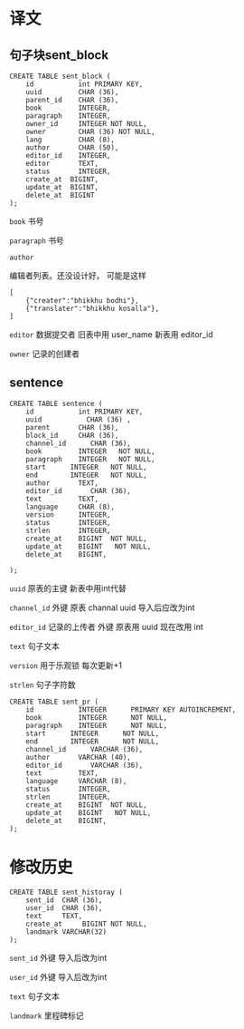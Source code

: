 # 译文

## 句子块sent_block

```table
CREATE TABLE sent_block (
    id           int PRIMARY KEY,
    uuid         CHAR (36),
    parent_id    CHAR (36),
    book         INTEGER,
    paragraph    INTEGER,
    owner_id     INTEGER NOT NULL,
    owner        CHAR (36) NOT NULL,
    lang         CHAR (8),
    author       CHAR (50),
    editor_id    INTEGER,
    editor       TEXT,
    status       INTEGER,
    create_at  BIGINT,
    update_at  BIGINT,
    delete_at  BIGINT
);
```

`book` 书号

`paragraph` 书号

`author` 

编辑者列表。还没设计好。 可能是这样
```
[
    {"creater":"bhikkhu bodhi"},
    {"translater":"bhikkhu kosalla"},
]
```

`editor` 数据提交者 旧表中用 user_name 新表用 editor_id

`owner` 记录的创建者

## sentence
```table
CREATE TABLE sentence (
    id           int PRIMARY KEY,
    uuid           CHAR (36) ,
    parent       CHAR (36),
    block_id     CHAR (36),
    channel_id      CHAR (36),
    book         INTEGER   NOT NULL,
    paragraph    INTEGER   NOT NULL,
    start      INTEGER   NOT NULL,
    end        INTEGER   NOT NULL,
    author       TEXT,
    editor_id       CHAR (36),
    text         TEXT,
    language     CHAR (8),
    version      INTEGER,
    status       INTEGER,
    strlen       INTEGER,
    create_at    BIGINT  NOT NULL, 
    update_at    BIGINT   NOT NULL,
    delete_at    BIGINT,

);
```
`uuid` 原表的主键 新表中用int代替

`channel_id` 外键 原表 channal uuid 导入后应改为int

`editor_id` 记录的上传者 外键 原表用 uuid 现在改用 int

`text` 句子文本 

`version` 用于乐观锁 每次更新+1

`strlen` 句子字符数


```table
CREATE TABLE sent_pr (
    id           INTEGER      PRIMARY KEY AUTOINCREMENT,
    book         INTEGER      NOT NULL,
    paragraph    INTEGER      NOT NULL,
    start      INTEGER      NOT NULL,
    end        INTEGER      NOT NULL,
    channel_id      VARCHAR (36),
    author       VARCHAR (40),
    editor_id       VARCHAR (36),
    text         TEXT,
    language     VARCHAR (8),
    status       INTEGER,
    strlen       INTEGER,
    create_at    BIGINT  NOT NULL, 
    update_at    BIGINT   NOT NULL,
    delete_at    BIGINT,
);

```

# 修改历史

```table
CREATE TABLE sent_historay (
    sent_id  CHAR (36),
    user_id  CHAR (36),
    text     TEXT,
    create_at     BIGINT NOT NULL,
    landmark VARCHAR(32)
);
```

`sent_id` 外键 导入后改为int

`user_id` 外键 导入后改为int

`text` 句子文本

`landmark` 里程碑标记